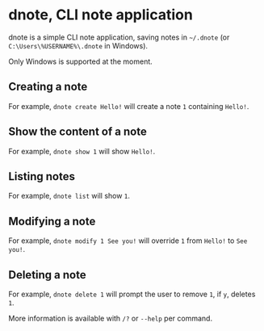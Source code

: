 # dnote, CLI note application

dnote is a simple CLI note application, saving notes in `~/.dnote` (or `C:\Users\%USERNAME%\.dnote` in Windows).

Only Windows is supported at the moment.

## Creating a note
For example, `dnote create Hello!` will create a note `1` containing `Hello!`.

## Show the content of a note
For example, `dnote show 1` will show `Hello!`.

## Listing notes
For example, `dnote list` will show `1`.

## Modifying a note
For example, `dnote modify 1 See you!` will override `1` from `Hello!` to `See you!`.

## Deleting a note
For example, `dnote delete 1` will prompt the user to remove `1`, if `y`, deletes `1`.

More information is available with `/?` or `--help` per command.